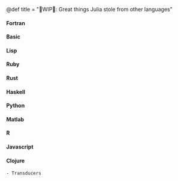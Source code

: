 @def title = "🚧WIP🚧: Great things Julia stole from other languages"

#### Fortran
#### Basic
#### Lisp
#### Ruby
#### Rust
#### Haskell
#### Python
#### Matlab
#### R
#### Javascript
#### Clojure
    - Transducers
